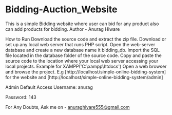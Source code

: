 # Bidding-Auction_Website
This is a simple Bidding website where user can bid for any product also can add products for bidding.  Author - Anurag Hiware

How to Run
Download the source code and extract the zip file.
Download or set up any local web server that runs PHP script.
Open the web-server database and create a new database name it bidding_db.
Import the SQL file located in the database folder of the source code.
Copy and paste the source code to the location where your local web server accessing your local projects. Example for XAMPP('C:\xampp\htdocs')
Open a web browser and browse the project. E.g [http://localhost/simple-online-bidding-system] for the website and  [http://localhost/simple-online-bidding-system/admin]



Admin Default Access
Username: anurag

Password: 143


For Any Doubts, Ask me on - anuraghivare555@gmail.com 
